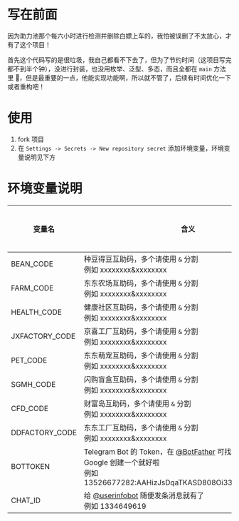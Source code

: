 # 写在前面

因为助力池那个每六小时进行检测并删除白嫖上车的，我怕被误删了不太放心，才有了这个项目！

首先这个代码写的是很垃圾，我自己都看不下去了，但为了节约时间（这项目写完都不到半个钟），没进行封装，也没用枚举、泛型、多态，而且全都在 `main` 方法里 🤣，但是最重要的一点，他能实现功能啊，所以就不管了，后续有时间优化一下或者重构吧！

# 使用

1. fork 项目
2. 在 `Settings -> Secrets -> New repository secret` 添加环境变量，环境变量说明见下方

# 环境变量说明

| 变量名         | 含义                                                         | 是否必须 |
| -------------- | ------------------------------------------------------------ | -------- |
| BEAN_CODE      | 种豆得豆互助码，多个请使用 `&` 分割<br>例如 xxxxxxxx&xxxxxxxx | 是       |
| FARM_CODE      | 东东农场互助码，多个请使用 `&` 分割<br/>例如 xxxxxxxx&xxxxxxxx | 是       |
| HEALTH_CODE    | 健康社区互助码，多个请使用 `&` 分割<br/>例如 xxxxxxxx&xxxxxxxx | 是       |
| JXFACTORY_CODE | 京喜工厂互助码，多个请使用 `&` 分割<br/>例如 xxxxxxxx&xxxxxxxx | 是       |
| PET_CODE       | 东东萌宠互助码，多个请使用 `&` 分割<br/>例如 xxxxxxxx&xxxxxxxx | 是       |
| SGMH_CODE      | 闪购盲盒互助码，多个请使用 `&` 分割<br/>例如 xxxxxxxx&xxxxxxxx | 是       |
| CFD_CODE       | 财富岛互助码，多个请使用 `&` 分割<br/>例如 xxxxxxxx&xxxxxxxx | 是       |
| DDFACTORY_CODE | 东东工厂互助码，多个请使用 `&` 分割<br/>例如 xxxxxxxx&xxxxxxxx | 是       |
| BOTTOKEN       | Telegram Bot 的 Token，在 [@BotFather](https://t.me/BotFather) 可找到，没有的自己 Google 创建一个就好啦<br> 例如 13526677282:AAHizJsDqaTKASD808Oi33L8XPARZ8kmZb8 | 是       |
| CHAT_ID        | 给 [@userinfobot](https://t.me/userinfobot) 随便发条消息就有了<br/> 例如 1334649619 | 是       |
